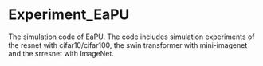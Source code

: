 # Experiment_EaPU
The simulation code of EaPU. 
The code includes simulation experiments of the resnet with cifar10/cifar100, the swin transformer with mini-imagenet and the srresnet with ImageNet.
